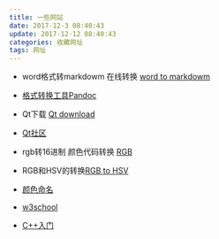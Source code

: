 ```yaml
---
title: 一些网站
date: 2017-12-3 08:40:43
update: 2017-12-12 08:40:43
categories: 收藏网址
tags: 网址
---
```


- word格式转markdowm 在线转换
[word to markdowm](https://word-to-markdown.herokuapp.com/)

- [格式转换工具Pandoc](http://www.pandoc.org/installing.html#windows)

- Qt下载
[Qt download](http://download.qt.io/archive/qt/)

- [Qt社区](http://www.qter.org/)

- rgb转16进制 颜色代码转换
[RGB](http://www.yuangongju.com/color)

- RGB和HSV的转换[RGB to HSV](https://c.runoob.com/front-end/868)

* [颜色命名](https://www.w3.org/TR/css-color-3/#svg-color)

- [w3school](http://www.w3school.com.cn/index.html)

- [C++入门](http://www.runoob.com/cplusplus/cpp-tutorial.html)
